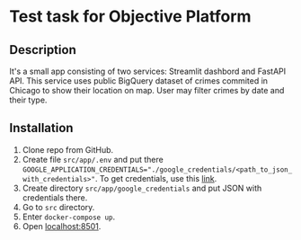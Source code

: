 # Test task for Objective Platform

## Description

It's a small app consisting of two services: Streamlit dashbord and FastAPI API.
This service uses public BigQuery dataset of crimes commited in Chicago to show their location on map.
User may filter crimes by date and their type.

## Installation

1. Clone repo from GitHub.
2. Create file `src/app/.env` and put there `GOOGLE_APPLICATION_CREDENTIALS="./google_credentials/<path_to_json_with_credentials>"`.
To get credentials, use this [link](https://cloud.google.com/bigquery/docs/reference/libraries#setting_up_authentication).
3. Create directory `src/app/google_credentials` and put JSON with credentials there.
4. Go to `src` directory.
5. Enter `docker-compose up`.
6. Open [localhost:8501](http://localhost:8501).
